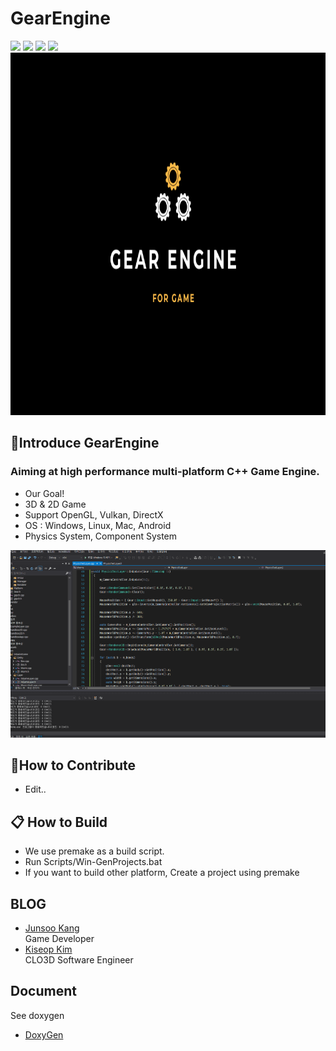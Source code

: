 # GearEngine 
<img src="https://ci.appveyor.com/api/projects/status/github/GearEngine/GearEngine?branch=master&svg=true">  <img src="https://img.shields.io/github/issues-pr/GearEngine/GearEngine/GearEngine">  <img src="https://img.shields.io/github/languages/top/GearEngine/GearEngine">  <img src="https://img.shields.io/github/contributors/GearEngine/GearEngine"> 
<img src="./Image/Gear Engine.png" width="960" height="580">
 
## 🚀Introduce GearEngine 

### Aiming at high performance multi-platform C++ Game Engine.

- Our Goal!
- 3D & 2D Game 
- Support OpenGL, Vulkan, DirectX 
- OS : Windows, Linux, Mac, Android 
- Physics System, Component System
<center><img src="Image/Collision.gif" width="600" height="300"></center>  

## 👏How to Contribute
- Edit..
   
## 📋 How to Build 
- We use premake as a build script. 
- Run Scripts/Win-GenProjects.bat 
- If you want to build other platform, Create a project using premake 
  
## BLOG 
- [Junsoo Kang](https://blog.naver.com/zxwnstn)  
Game Developer 
- [Kiseop Kim](https://blog.naver.com/kiseop91)  
CLO3D Software Engineer 
   

## Document 
See doxygen 
- [DoxyGen](https://gearengine.github.io/GearEngineDoc/annotated.html)  
